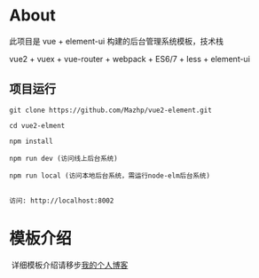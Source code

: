 
# About

此项目是 vue + element-ui 构建的后台管理系统模板，技术栈

vue2 + vuex + vue-router + webpack + ES6/7 + less + element-ui


## 项目运行


```
git clone https://github.com/Mazhp/vue2-element.git  

cd vue2-elment  

npm install

npm run dev (访问线上后台系统)

npm run local (访问本地后台系统，需运行node-elm后台系统)


访问: http://localhost:8002
```

# 模板介绍

​	详细模板介绍请移步[我的个人博客](https://www.mazhanpeng.com/2017/11/01/TemplateForVue2/)

